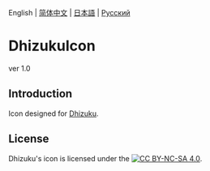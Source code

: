 English | [简体中文](README_zh_rCN.md) | [日本語](README_ja.md) | [Русский](README_ru.md)

# DhizukuIcon

ver 1.0

## Introduction

Icon designed for [Dhizuku](https://github.com/iamr0s/Dhizuku).

## License

Dhizuku's icon is licensed under the [![CC BY-NC-SA 4.0](https://mirrors.creativecommons.org/presskit/buttons/80x15/svg/by-nc-sa.svg)](https://creativecommons.org/licenses/by-nc-sa/4.0/).
